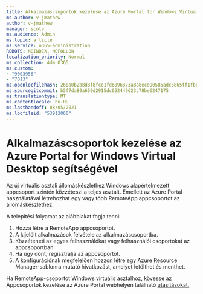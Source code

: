 ```yaml
---
title: Alkalmazáscsoportok kezelése az Azure Portal for Windows Virtual Desktop segítségével
ms.author: v-jmathew
author: v-jmathew
manager: scotv
ms.audience: Admin
ms.topic: article
ms.service: o365-administration
ROBOTS: NOINDEX, NOFOLLOW
localization_priority: Normal
ms.collection: Adm_O365
ms.custom:
- "9003956"
- "7013"
ms.openlocfilehash: 260a0b2b8d3f8fcc1fd6096373a8a8ecd90585adc5865ff1fb832870cb62102e
ms.sourcegitcommit: b5f7da89a650d2915dc652449623c78be6247175
ms.translationtype: MT
ms.contentlocale: hu-HU
ms.lasthandoff: 08/05/2021
ms.locfileid: "53912060"
---
```

# <a name="manage-app-groups-by-using-the-azure-portal-for-windows-virtual-desktop"></a>Alkalmazáscsoportok kezelése az Azure Portal for Windows Virtual Desktop segítségével

Az új virtuális asztali állomáskészlethez Windows alapértelmezett appcsoport szintén közzéteszi a teljes asztalt. Emellett az Azure Portal használatával létrehozhat egy vagy több RemoteApp appcsoportot az állomáskészlethez.

A telepítési folyamat az alábbiakat fogja tenni:

1. Hozza létre a RemoteApp appcsoportot.
2. A kijelölt alkalmazások felvétele az alkalmazáscsoportba.
3. Közzéteheti az egyes felhasználókat vagy felhasználói csoportokat az appcsoportban.
4. Ha úgy dönt, regisztrálja az appcsoportot.
5. A konfigurációnak megfelelően hozzon létre egy Azure Resource Manager-sablonra mutató hivatkozást, amelyet letölthet és menthet.

Ha RemoteApp-csoportot Windows virtuális asztalhoz, kövesse az Appcsoportok kezelése az Azure Portal webhelyen található [utasításokat.](https://go.microsoft.com/fwlink/?linkid=2129550)
